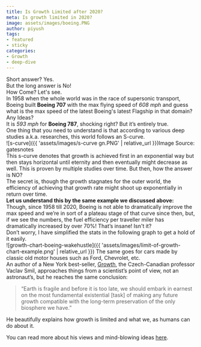 ```yaml
---
title: Is Growth Limited after 2020?
meta: Is growth limited in 2020?
image: assets/images/boeing.PNG
author: piyush
tags:
- featured
- sticky
categories:
- Growth
- deep-dive
---
```


Short answer? Yes.<br>
But the long answer is No!<br>
How Come? Let's see.<br>
In 1958 when the whole world was in the race of supersonic transport, Boeing built **Boeing 707** with the max flying speed of *608 mph* and guess what is the max speed of the latest Boeing's latest Flagship in that domain?
Any Ideas?<br>
It is *593 mph* for **Boeing 787**, shocking right? But it’s entirely true.  
One thing that you need to understand is that according to various deep studies a.k.a. researches, this world follows an S-curve.  
![s-curve]({{ 'assets/images/s-curve gn.PNG' | relative_url }})Image Source: gatesnotes  
This s-curve denotes that growth is achieved first in an exponential way but then stays horizontal until eternity and then eventually might decrease as well. This is proven by multiple studies over time.
But then, how the answer is NO?  
The secret is, though the growth stagnates for the outer world, the efficiency of achieving that growth rate might shoot up exponentially in return over time.  
**Let us understand this by the same example we discussed above:**  
Though, since 1958 till 2020, Boeing is not able to dramatically improve the max speed and we’re in sort of a plateau stage of that curve since then, but, if we see the numbers, the fuel efficiency per traveller miler has dramatically increased by over 70%! That’s insane! Isn't it?  
Don’t worry, I have simplified the stats in the following graph to get a hold of it easily.  
![growth-chart-boeing-wakehustle]({{ 'assets/images/limit-of-growth-chart-example.png' | relative_url }})
The same goes for cars made by classic old motor houses such as Ford, Chevrolet, etc.  
An author of a New York best-seller, [Growth](https://www.amazon.in/Growth-Microorganisms-Megacities-MIT-Press/dp/0262042835/ref=as_li_ss_tl?dchild=1&keywords=growth+book&qid=1590860052&sr=8-3&linkCode=ll1&tag=amazonx0b-21&linkId=30c987e796a68f6464d047748a72deca&language=en_IN), the Czech-Canadian professor Vaclav Smil, approaches things from a scientist’s point of view, not an astronaut’s, but he reaches the same conclusion:
> “Earth is fragile and before it is too late, we should embark in earnest on the most fundamental existential [task] of making any future growth compatible with the long-term preservation of the only biosphere we have.”

He beautifully explains how growth is limited and what we, as humans can do about it.

You can read more about his views and mind-blowing ideas [here](https://www.amazon.in/Growth-Microorganisms-Megacities-MIT-Press/dp/0262042835/ref=as_li_ss_tl?dchild=1&keywords=growth+book&qid=1590860052&sr=8-3&linkCode=ll1&tag=amazonx0b-21&linkId=30c987e796a68f6464d047748a72deca&language=en_IN).
